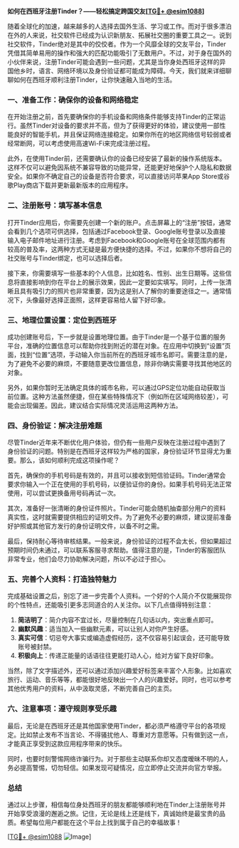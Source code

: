 **如何在西班牙注册Tinder？——轻松搞定跨国交友[[TG💪+ @esim1088](https://t.me/s/esim1088)]**

随着全球化的加速，越来越多的人选择去国外生活、学习或工作。而对于很多漂泊在外的人来说，社交软件已经成为认识新朋友、拓展社交圈的重要工具之一。说到社交软件，Tinder绝对是其中的佼佼者。作为一个风靡全球的交友平台，Tinder凭借其简单易用的操作和强大的匹配功能吸引了无数用户。不过，对于身在国外的小伙伴来说，注册Tinder可能会遇到一些问题，尤其是当你身处西班牙这样的异国他乡时，语言、网络环境以及身份验证都可能成为障碍。今天，我们就来详细聊聊如何在西班牙顺利注册Tinder，让你快速融入当地的生活。

### **一、准备工作：确保你的设备和网络稳定**

在开始注册之前，首先要确保你的手机设备和网络条件能够支持Tinder的正常运行。虽然Tinder对设备的要求并不高，但为了获得更好的体验，建议使用一部性能良好的智能手机，并且保证网络连接稳定。如果你所在的地区网络信号较弱或者经常断网，可以考虑使用高速Wi-Fi来完成注册过程。

此外，在使用Tinder前，还需要确认你的设备已经安装了最新的操作系统版本。这样不仅可以避免因系统不兼容导致的功能异常，还能更好地保护个人隐私和数据安全。如果你不确定自己的设备是否符合要求，可以直接访问苹果App Store或谷歌Play商店下载并更新最新版本的应用程序。

### **二、注册账号：填写基本信息**

打开Tinder应用后，你需要先创建一个新的账户。点击屏幕上的“注册”按钮，通常会看到几个选项可供选择，包括通过Facebook登录、Google账号登录以及直接输入电子邮件地址进行注册。考虑到Facebook和Google账号在全球范围内都有较高的普及率，这两种方式无疑是最方便快捷的选择。不过，如果你不想将自己的社交账号与Tinder绑定，也可以选择后者。

接下来，你需要填写一些基本的个人信息，比如姓名、性别、出生日期等。这些信息将直接影响到你在平台上的展示效果，因此一定要如实填写。同时，上传一张清晰且具有吸引力的照片也非常重要，因为这是别人了解你的重要途径之一。通常情况下，头像最好选择正面照，这样更容易给人留下好印象。

### **三、地理位置设置：定位到西班牙**

成功创建账号后，下一步就是设置地理位置。由于Tinder是一个基于位置的服务平台，准确的位置信息可以帮助你找到附近的潜在对象。在应用中切换到“设置”页面，找到“位置”选项，手动输入你当前所在的西班牙城市名即可。需要注意的是，为了避免不必要的麻烦，不要随意更改位置信息，除非你确实需要寻找其他地区的对象。

另外，如果你暂时无法确定具体的城市名称，可以通过GPS定位功能自动获取当前位置。这种方法虽然便捷，但在某些特殊情况下（例如所在区域网络较差），可能会出现偏差。因此，建议结合实际情况灵活运用这两种方法。

### **四、身份验证：解决注册难题**

尽管Tinder近年来不断优化用户体验，但仍有一些用户反映在注册过程中遇到了身份验证的问题。特别是在西班牙这样较为严格的国家，身份验证环节显得尤为重要。那么，该如何顺利完成这项操作呢？

首先，确保你的手机号码是有效的，并且可以接收到短信验证码。Tinder通常会要求你输入一个正在使用的手机号码，以便验证你的身份。如果手机号码无法正常使用，可以尝试更换备用号码再试一次。

其次，准备好一张清晰的身份证件照片。Tinder可能会随机抽查部分用户的资料真实性，这时就需要提供相应的证明文件。为了避免不必要的麻烦，建议提前准备好护照或其他官方发行的身份证明文件，以备不时之需。

最后，保持耐心等待审核结果。一般来说，身份验证的过程不会太长，但如果超过预期时间仍未通过，可以联系客服寻求帮助。值得注意的是，Tinder的客服团队非常专业，他们会尽力协助解决问题，所以不必过于担心。

### **五、完善个人资料：打造独特魅力**

完成基础设置之后，别忘了进一步完善个人资料。一个好的个人简介不仅能展现你的个性特点，还能吸引更多志同道合的人关注你。以下几点值得特别注意：

1. **简洁明了**：简介内容不宜过长，尽量控制在几句话以内，突出重点即可。
2. **幽默风趣**：适当加入一些幽默元素，可以让别人对你产生好感。
3. **真实可信**：切忌夸大事实或编造虚假经历，这不仅容易引起误会，还可能导致账号被封禁。
4. **积极向上**：传递正能量的话语往往更能打动人心，给对方留下良好印象。

当然，除了文字描述外，还可以通过添加兴趣爱好标签来丰富个人形象。比如喜欢旅行、运动、音乐等等，都能很好地反映出一个人的兴趣爱好。同时，也可以参考其他优秀用户的资料，从中汲取灵感，不断完善自己的主页。

### **六、注意事项：遵守规则享受乐趣**

最后，无论是在西班牙还是其他国家使用Tinder，都必须严格遵守平台的各项规定。比如禁止发布不当言论、不得骚扰他人、尊重对方意愿等。只有做到这一点，才能真正享受到这款应用程序带来的快乐。

同时，也要时刻警惕网络诈骗行为。对于那些主动联系你却又态度暧昧不明的人，务必提高警惕，切勿轻信。如果发现可疑情况，应立即停止交流并向官方举报。

### **总结**

通过以上步骤，相信每位身处西班牙的朋友都能够顺利地在Tinder上注册账号并开始享受浪漫的邂逅之旅。记住，无论是线上还是线下，真诚始终是最宝贵的品质。希望每位用户都能在这个平台上找到属于自己的幸福故事！

[[TG💪+ @esim1088](https://t.me/s/esim1088) ![Image](https://i.postimg.cc/4NQfJmqS/Snipaste-2025-05-13-00-14-12.png)]